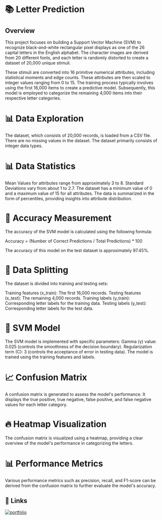 
# 📚 Letter Prediction

## Overview

This project focuses on building a Support Vector Machine (SVM) to recognize black-and-white rectangular pixel displays as one of the 26 capital letters in the English alphabet. The character images are derived from 20 different fonts, and each letter is randomly distorted to create a dataset of 20,000 unique stimuli.

These stimuli are converted into 16 primitive numerical attributes, including statistical moments and edge counts. These attributes are then scaled to integer values ranging from 0 to 15. The training process typically involves using the first 16,000 items to create a predictive model. Subsequently, this model is employed to categorize the remaining 4,000 items into their respective letter categories.


# 📊 Data Exploration

The dataset, which consists of 20,000 records, is loaded from a CSV file.
There are no missing values in the dataset.
The dataset primarily consists of integer data types.

# 📊 Data Statistics

Mean Values for attributes range from approximately 3 to 8.
Standard Deviations vary from about 1 to 2.7.
The dataset has a minimum value of 0 and a maximum value of 15 for all attributes.
The data is summarized in the form of percentiles, providing insights into attribute distribution.

# 🧾 Accuracy Measurement

The accuracy of the SVM model is calculated using the following formula:

Accuracy = (Number of Correct Predictions / Total Predictions) * 100

The accuracy of this model on the test dataset is approximately 97.45%.

# 🔀 Data Splitting

The dataset is divided into training and testing sets:

Training features (x_train): The first 16,000 records.
Testing features (x_test): The remaining 4,000 records.
Training labels (y_train): Corresponding letter labels for the training data.
Testing labels (y_test): Corresponding letter labels for the test data.

# 🧠 SVM Model

The SVM model is implemented with specific parameters:
Gamma (γ) value: 0.025 (controls the smoothness of the decision boundary).
Regularization term (C): 3 (controls the acceptance of error in testing data).
The model is trained using the training features and labels.

# 📈 Confusion Matrix

A confusion matrix is generated to assess the model's performance. It displays the true positive, true negative, false positive, and false negative values for each letter category.

# 🔥 Heatmap Visualization

The confusion matrix is visualized using a heatmap, providing a clear overview of the model's performance in categorizing the letters.

# 📊 Performance Metrics

Various performance metrics such as precision, recall, and F1-score can be derived from the confusion matrix to further evaluate the model's accuracy.
## 🔗 Links
[![portfolio](https://img.shields.io/badge/view_my_notebook-000?style=for-the-badge&logo=github&logoColor=white)](https://nbviewer.org/github/Harinivas44/Letter_Prediction/blob/main/SVM.ipynb)
